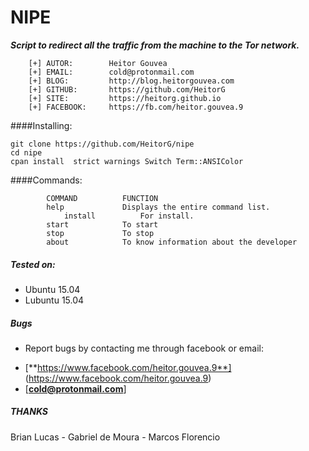 # NIPE

***Script to redirect all the traffic from the machine to the Tor network.***

```
	[+] AUTOR:        Heitor Gouvea
	[+] EMAIL:        cold@protonmail.com
	[+] BLOG:         http://blog.heitorgouvea.com
	[+] GITHUB:       https://github.com/HeitorG
	[+] SITE:         https://heitorg.github.io
	[+] FACEBOOK:     https://fb.com/heitor.gouvea.9
```

####Installing:

    git clone https://github.com/HeitorG/nipe
    cd nipe
    cpan install  strict warnings Switch Term::ANSIColor


####Commands:

			COMMAND          FUNCTION
			help             Displays the entire command list.
	  	        install          For install.
			start            To start
			stop             To stop
			about            To know information about the developer

##### Tested on:

* Ubuntu 15.04
* Lubuntu 15.04

##### Bugs

- Report bugs by contacting me through facebook or email:
* [**https://www.facebook.com/heitor.gouvea.9**] (https://www.facebook.com/heitor.gouvea.9)
* [**cold@protonmail.com**]

##### THANKS

Brian Lucas - Gabriel de Moura - Marcos Florencio
